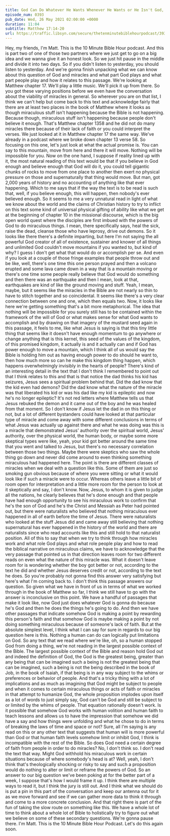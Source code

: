 ```yaml
---
title: God Can Do Whatever He Wants Whenever He Wants or He Isn't God, But He Could Also Withhold a Miracle He Could Do In Order to Make a Point Because of How Someone Is
episode_num: 0393
pub_date: Wed, 26 May 2021 02:00:00 +0000
duration: 11:04
subtitle: Matthew 17:14-20
url: https://traffic.libsyn.com/secure/thetenminutebiblehourpodcast/393_-_God_Can_Do_Whatever_He_Wants_Whenever_He_Wants_or_He_Isnt_God_But_He_Could_Also_Withhold_a_Miracle_He_Could_Do_In_Order_to_Make_a_Point_Because_of_How_Someone_Is.mp3
---
```


 Hey, my friends, I'm Matt. This is the 10 Minute Bible Hour podcast. And this is part two of one of those two partners where we just get to go on a big idea and we wanna give it an honest look. So we just hit pause in the middle and divide it into two days. So if you didn't listen to yesterday, you should listen to yesterday. And we're gonna finish unpacking what we can know about this question of God and miracles and what part God plays and what part people play and how it relates to this passage. We're looking at Matthew chapter 17. We'll play a little music. We'll pick it up from there. So you got these varying positions before we even have the conversation about the viability of miracles in general. So wherever you are on that list, I think we can't help but come back to this text and acknowledge fairly that there are at least two places in the book of Matthew where it looks as though miraculous stuff isn't happening because the Bible is not happening. Because though, miraculous stuff isn't happening because people don't believe it enough. That's Matthew chapter 1358 and he did not do many miracles there because of their lack of faith or you could interpret the verses. We just looked at it in Matthew chapter 17 the same way. We've already in a podcast where we broke down chapter 13 verse 58. So focusing on this one, let's just look at what the actual promise is. You can say to this mountain, move from here and there it will move. Nothing will be impossible for you. Now on the one hand, I suppose if reality lined up with it, the most natural reading of this text would be that if you believe in God enough and believe enough that God will do it, you could tell gigantic chunks of rocks to move from one place to another then exert no physical pressure on those and supernaturally that thing would move. But man, got 2,000 years of history and no accounting of anything like that ever happening. Which to me says that if the way the text is to be read is such that, well, if you believe enough, this will happen, then nobody's ever believed enough. So it seems to me a very unnatural read in light of what we know about the world and the claims of Christian history to try to inflict on this text some kind of universal physical gifting of ability like what we get at the beginning of chapter 10 in the missional discourse, which is the big open world quest where the disciples are first imbued with the powers of God to do miraculous things. I mean, there specifically says, heal the sick, raise the dead, cleanse those who have leprosy, drive out demons. So it looks like there there's a definite imparting, but here I'm not saying the all powerful God creator of all of existence, sustainer and knower of all things and unlimited God couldn't move mountains if you wanted to, but kind of why? I guess I don't get what that would do or accomplish per se. And even if you look at a couple of those fringe examples that people throw out and be like, well, there's one time this one person prayed and then a volcano erupted and some lava came down in a way that is a mountain moving or there's one time some people really believe that God would do something and then there was an earthquake and then I mean, look at that, earthquakes are kind of like the ground moving and stuff. Yeah, I mean, maybe, but it seems like the miracles in the Bible are not nearly so thin to have to stitch together and so coincidental. It seems like there's a very clear connection between one and one, which then equals two. Now, it looks like here we're getting something that's a bit more metaphorical. The idea that nothing will be impossible for you surely still has to be contained within the framework of the will of God or what makes sense for what God wants to accomplish and by drawing on that imagery of the mustard seed again in this passage, it feels to me, like what Jesus is saying is that this tiny little thing that seems like it doesn't have enough momentum to go anywhere or change anything that is this kernel, this seed of the values of the kingdom, of this promised kingdom, it actually is and it actually can and if God has power enough to move a mountain, which I think all of us would say the Bible is holding him out as having enough power to do should he want to, then how much more so can he make this kingdom thing happen, which happens overwhelmingly invisibly in the hearts of people? There's kind of an interesting detail in the text that I don't think I remembered to point out that I think relates to this and that is that notice the dad thinks his kid has seizures, Jesus sees a spiritual problem behind that. Did the dad know that the kid even had demons? Did the dad know what the nature of the miracle was that liberated his kid or was his dad like my kid is epileptic and now he's no longer epileptic? It's not red letters where Matthew tells us that Jesus rebuked the demon and it came out of the boy and he was healed from that moment. So I don't know if Jesus let the dad in on this thing or not, but a lot of different bystanders could have looked at that particular type of miracle and come away with some different conclusions in terms of what Jesus was actually up against there and what he was doing was this is a miracle that demonstrated Jesus' authority over the spiritual world, Jesus' authority, over the physical world, the human body, or maybe some more skeptical types were like, yeah, your kid got better around the same time that you went and talked to Jesus, but there's no necessary correlation between those two things. Maybe there were skeptics who saw the whole thing go down and never did come around to even thinking something miraculous had happened here. The point is there are different classes of miracles when we deal with a question like this. Some of them are just so smoking gun obvious because of where you were sitting or what it would look like if such a miracle were to occur. Whereas others leave a little bit of room open for interpretation and a little more room for the person to look at it skeptically and say, I don't know. Now, Jesus, to whom it is given to judge all the nations, he clearly believes that he's done enough and that people have had enough opportunity to see his miraculous work to confirm that he's the son of God and he's the Christ and Messiah as Peter had pointed out, but there were naturalists who believed that nothing miraculous ever happened in all of earth before the time of Jesus. There were naturalists who looked at the stuff Jesus did and came away still believing that nothing supernatural has ever happened in the history of the world and there are naturalists since who read accounts like this and still hold to that naturalist position. All of this to say that when we try to think through how miracles work and what role God plays and what role people play and how to read the biblical narrative on miraculous claims, we have to acknowledge that the very passage that pointed us in that direction leaves room for two different reads on even what the nature of this miracle was. What it doesn't leave room for is wondering whether the boy got better or not, according to the text he did and whether Jesus deserves credit or not, according to the text he does. So you're probably not gonna find this answer very satisfying but here's what I'm coming back to. I don't think this passage answers our question. So given what we have in front of us in terms of what we worked through in the book of Matthew so far, I think we still have to go with the answer is inconclusive on this point. We have a handful of passages that make it look like, now God just does whatever God is gonna do because he's God and then he does the things he's going to do. And then we have other passages that indicate somehow God is making a point by rewarding this person's faith and that somehow God is maybe making a point by not doing something miraculous because of someone's lack of faith. But at the absolute simplest level, I think what I can say for sure in regards to our big question here is this. Nothing a human can do can logically put limitations on God. So any text that we read where we're like, oh, so a human stopped God from doing a thing, we're not reading in the largest possible context of the Bible. The largest possible context of the Bible and reason hold God out and indeed the definition of God, the God is the greatest being, greater than any being that can be imagined such a being is not the greatest being that can be imagined, such a being is not the being described in the book of Job, in the book of Isaiah, if that being is in any way subject to the whims or preferences or behavior of people. And that's a tricky thing with a lot of implications and as much as imagining that God might be subject to people and when it comes to certain miraculous things or acts of faith or miracles in that attempt to humanize God, the whole proposition implodes upon itself as a lot of words to just simply say, God can't be God and still be subject to or limited by the whims of people. That equation rationally doesn't work. Is it possible that somehow God works with human volition and human faith to teach lessons and allows us to have the impression that somehow we did have a say and how things were unfolding and what he chose to do in terms of breaking the laws of time and space or not? Sure, all I'm saying is any read on this or any other text that suggests that human will is more powerful than God or that human faith levels somehow limit or inhibit God, I think is incompatible with the rest of the Bible. So does God need a certain degree of faith from people in order to do miracles? No, I don't think so. I don't read the text that way. Might God withhold his miraculous work in certain situations because of where somebody's head is at? Well, yeah, I don't think that's theologically shocking or risky to say and such a proposition would do nothing to alter or limit or reframe the powers of God. So an answer to our big question we've been poking at for the better part of a week, I suppose that's how I would frame it up. I think there are multiple ways to read it, but I think the jury is still out. And I think what we should do is put a pin in this part of the conversation and keep our antenna out for it as we move forward and see if we can gather more data to think it through and come to a more concrete conclusion. And that right there is part of the fun of taking the slow route on something like this. We have a whole lot of time to think about a whole lot of Bible to holistically try to figure out what we believe on some of these secondary questions. We're gonna pause there. I'm Matt. This is the 10 Minute Bible Hour Podcast. Let's do this again soon.